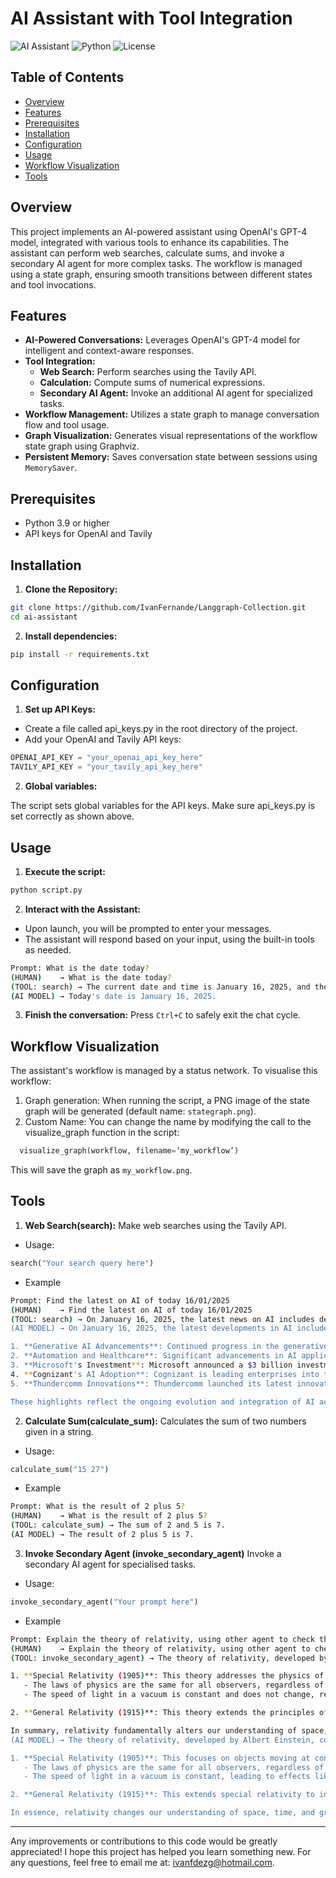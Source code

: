 # AI Assistant with Tool Integration

![AI Assistant](https://img.shields.io/badge/AI-Assistant-blue)
![Python](https://img.shields.io/badge/Python-3.9%2B-blue)
![License](https://img.shields.io/badge/License-Apache%202.0-blue)

## Table of Contents

- [Overview](#overview)
- [Features](#features)
- [Prerequisites](#prerequisites)
- [Installation](#installation)
- [Configuration](#configuration)
- [Usage](#usage)
- [Workflow Visualization](#workflow-visualization)
- [Tools](#tools)

## Overview

This project implements an AI-powered assistant using OpenAI's GPT-4 model, integrated with various tools to enhance its capabilities. The assistant can perform web searches, calculate sums, and invoke a secondary AI agent for more complex tasks. The workflow is managed using a state graph, ensuring smooth transitions between different states and tool invocations.

## Features

- **AI-Powered Conversations:** Leverages OpenAI's GPT-4 model for intelligent and context-aware responses.
- **Tool Integration:**
  - **Web Search:** Perform searches using the Tavily API.
  - **Calculation:** Compute sums of numerical expressions.
  - **Secondary AI Agent:** Invoke an additional AI agent for specialized tasks.
- **Workflow Management:** Utilizes a state graph to manage conversation flow and tool usage.
- **Graph Visualization:** Generates visual representations of the workflow state graph using Graphviz.
- **Persistent Memory:** Saves conversation state between sessions using `MemorySaver`.

## Prerequisites

- Python 3.9 or higher
- API keys for OpenAI and Tavily

## Installation

1. **Clone the Repository:**

```bash
git clone https://github.com/IvanFernande/Langgraph-Collection.git
cd ai-assistant
```

2. **Install dependencies:**

```bash
pip install -r requirements.txt
```

## Configuration

1. **Set up API Keys:**

- Create a file called api_keys.py in the root directory of the project.
- Add your OpenAI and Tavily API keys:

```python
OPENAI_API_KEY = "your_openai_api_key_here"
TAVILY_API_KEY = "your_tavily_api_key_here"
```

2. **Global variables:**

The script sets global variables for the API keys. Make sure api_keys.py is set correctly as shown above.


## Usage

1. **Execute the script:**
```bash
python script.py
```

2. **Interact with the Assistant:**
- Upon launch, you will be prompted to enter your messages.
- The assistant will respond based on your input, using the built-in tools as needed.

```bash
Prompt: What is the date today?
(HUMAN)    → What is the date today?
(TOOL: search) → The current date and time is January 16, 2025, and the time is 19:08:29.
(AI MODEL) → Today's date is January 16, 2025.
```

3. **Finish the conversation:**
Press `Ctrl+C` to safely exit the chat cycle.

## Workflow Visualization
The assistant's workflow is managed by a status network. To visualise this workflow:

1. Graph generation:
   When running the script, a PNG image of the state graph will be generated (default name: `stategraph.png`).
2. Custom Name: You can change the name by modifying the call to the visualize_graph function in the script:
  ```python
    visualize_graph(workflow, filename=‘my_workflow’)
  ```
  This will save the graph as `my_workflow.png`.

## Tools
1. **Web Search(search):** Make web searches using the Tavily API.
- Usage:
```python
search("Your search query here")
```
- Example
```bash
Prompt: Find the latest on AI of today 16/01/2025
(HUMAN)    → Find the latest on AI of today 16/01/2025
(TOOL: search) → On January 16, 2025, the latest news on AI includes developments in Generative AI space, exciting AI advancements in automation, healthcare, and autonomous vehicles, Microsoft's $3 billion investment in India to boost AI and cloud services, Cognizant leading enterprises into the next generation of AI adoption with Neuro-R AI Multi-Agent Accelerator, and Thundercomm launching its latest innovations at CES 2025.
(AI MODEL) → On January 16, 2025, the latest developments in AI include:

1. **Generative AI Advancements**: Continued progress in the generative AI space, enhancing creativity and content creation.
2. **Automation and Healthcare**: Significant advancements in AI applications for automation and healthcare, improving efficiency and patient care.
3. **Microsoft's Investment**: Microsoft announced a $3 billion investment in India aimed at boosting AI and cloud services.
4. **Cognizant's AI Adoption**: Cognizant is leading enterprises into the next generation of AI adoption with its Neuro-R AI Multi-Agent Accelerator.
5. **Thundercomm Innovations**: Thundercomm launched its latest innovations at CES 2025, showcasing new AI technologies.

These highlights reflect the ongoing evolution and integration of AI across various sectors.
```

2. **Calculate Sum(calculate_sum):** Calculates the sum of two numbers given in a string.
- Usage:
```python
calculate_sum("15 27")
```
- Example
```bash
Prompt: What is the result of 2 plus 5?
(HUMAN)    → What is the result of 2 plus 5?
(TOOL: calculate_sum) → The sum of 2 and 5 is 7.
(AI MODEL) → The result of 2 plus 5 is 7.
```

3. **Invoke Secondary Agent (invoke_secondary_agent)** Invoke a secondary AI agent for specialised tasks.
- Usage:
```python
invoke_secondary_agent("Your prompt here")
```
- Example
```bash
Prompt: Explain the theory of relativity, using other agent to check the answer. I need the answer to be short
(HUMAN)    → Explain the theory of relativity, using other agent to check the answer. I need the answer to be short
(TOOL: invoke_secondary_agent) → The theory of relativity, developed by Albert Einstein, consists of two main parts: special relativity and general relativity.

1. **Special Relativity (1905)**: This theory addresses the physics of objects moving at constant speeds, particularly at speeds close to the speed of light. It introduces two key concepts:
   - The laws of physics are the same for all observers, regardless of their relative motion.
   - The speed of light in a vacuum is constant and does not change, regardless of the motion of the light source or observer. This leads to phenomena such as time dilation (time moving slower for fast-moving observers) and length contraction (objects appearing shorter in the direction of motion).

2. **General Relativity (1915)**: This theory extends the principles of special relativity to include acceleration and gravity. It describes gravity not as a force but as the curvature of spacetime caused by mass. Massive objects like planets and stars warp the fabric of spacetime, causing objects to follow curved paths. This explains phenomena such as the bending of light around massive objects and the precession of planetary orbits.

In summary, relativity fundamentally alters our understanding of space, time, and gravity, showing that they are interconnected and relative to the observer's motion.
(AI MODEL) → The theory of relativity, developed by Albert Einstein, consists of two main parts:

1. **Special Relativity (1905)**: This focuses on objects moving at constant speeds, particularly near the speed of light. It introduces two key ideas:
   - The laws of physics are the same for all observers, regardless of their relative motion.
   - The speed of light in a vacuum is constant, leading to effects like time dilation (time moves slower for fast-moving observers) and length contraction (objects appear shorter in the direction of motion).

2. **General Relativity (1915)**: This extends special relativity to include acceleration and gravity, describing gravity not as a force but as the curvature of spacetime caused by mass. Massive objects warp spacetime, causing other objects to follow curved paths, explaining phenomena like the bending of light around massive objects.

In essence, relativity changes our understanding of space, time, and gravity, showing they are interconnected and relative to the observer's motion.
```

---

Any improvements or contributions to this code would be greatly appreciated! I hope this project has helped you learn something new. For any questions, feel free to email me at: ivanfdezg@hotmail.com.

